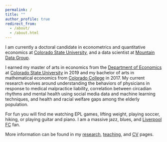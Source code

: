 ```yaml
---
permalink: /
title: ""
author_profile: true
redirect_from:
  - /about/
  - /about.html
---
```

I am currently a doctoral candidate in econometrics and quantitative economics at [Colorado State University](https://www.colostate.edu/), and a data scientist at [Mountain Data Group](https://www.mountaindatagroup.com/).

I earned my master of arts in economics from the [Department of Economics](http://economics.colostate.edu/) at [Colorado State University](https://www.colostate.edu/) in 2019 and my bachelor of arts in mathematical economics from [Colorado College](https://www.coloradocollege.edu/) in 2017. My current research evolves around understanding the behaviors of physicians in response to medical malpractice liability, correlation between circadian rhythms and mental health using social media data and machine learning techniques, and health and racial welfare gaps among the elderly population.

For fun you will find me watching EPL games, lifting weight, playing soccer, hiking, or playing guitar and piano. I am a massive jazz, blues, and [Liverpool FC](https://www.liverpoolfc.com/) fan.

More information can be found in my [research](https://schinlfc.github.io/research), [teaching](https://schinlfc.github.io/teaching), and [CV](https://schinlfc.github.io/cv) pages.
